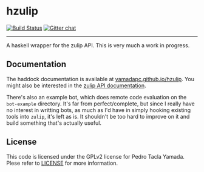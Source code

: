 hzulip
======
[![Build Status](https://travis-ci.org/yamadapc/hzulip.svg?branch=master)](https://travis-ci.org/yamadapc/hzulip)
[![Gitter chat](https://badges.gitter.im/yamadapc/hzulip.png)](https://gitter.im/yamadapc/hzulip)
- - -
A haskell wrapper for the zulip API. This is very much a work in progress.

## Documentation
The haddock documentation is available at
[yamadapc.github.io/hzulip](https://yamadapc.github.io/hzulip). You might also
be interested in the [zulip API documentation](https://zulip.com/api/).

There's also an example bot, which does remote code evaluation on the
`bot-example` directory. It's far from perfect/complete, but since I really have
no interest in writting bots, as much as I'd have in simply hooking existing
tools into `zulip`, it's left as is. It shouldn't be too hard to improve on it
and build something that's actually useful.

## License
This code is licensed under the GPLv2 license for Pedro Tacla Yamada. Plese
refer to [LICENSE](/LICENSE) for more information.
